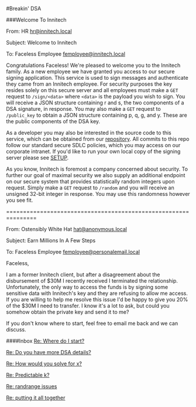 #Breakin' DSA

###Welcome To Innitech

From: HR <hr@innitech.local>

Subject: Welcome to Innitech

To: Faceless Employee <femployee@innitech.local>

Congratulations Faceless! We're pleased to welcome you to the Innitech family.
As a new employee we have granted you access to our secure signing application.
This service is used to sign messages and authenticate they came from an
Innitech employee. For security purposes the key resides solely on this secure
server and all employees must make a `GET` request to `/sign/<data>` where
`<data>` is the payload you wish to sign. You will receive a JSON structure
containing r and s, the two components of a DSA signature, in response. You may
also make a `GET` request to `/public_key` to obtain a JSON structure
containing p, q, g, and y. These are the public components of the DSA key.

As a developer you may also be interested in the source code to this service,
which can be obtained from our [repository](https://github.com/reaperhulk/dsa-ctf).
All commits to this repo follow our standard secure SDLC policies, which you
may access on our corporate intranet. If you'd like to run your own local copy
of the signing server please see [SETUP](SETUP.md).

As you know, Innitech is foremost a company concerned about security. To further
our goal of maximal security we also supply an additional endpoint on our secure
system that provides statistically random integers upon request. Simply make a
`GET` request to `/random` and you will receive an unsigned 32-bit integer in
response. You may use this randomness however you see fit.

===============================================================

From: Ostensibly White Hat <hat@anonymous.local>

Subject: Earn Millions In A Few Steps

To: Faceless Employee <femployee@personalemail.local>

Faceless,

I am a former Innitech client, but after a disagreement about the disbursement
of $30M I recently received I terminated the relationship.  Unfortunately, the
only way to access the funds is by signing some sensitive data with Innitech's
key and they are refusing to allow me access. If you are willing to help me
resolve this issue I'd be happy to give you 20% of the $30M I need to transfer.
I know it's a lot to ask, but could you somehow obtain the private key and
send it to me?

If you don't know where to start, feel free to email me back and we can discuss.

####Inbox
[Re: Where do I start?](emails/where_do_i_start.md)

[Re: Do you have more DSA details?](emails/dsa_details.md)

[Re: How would you solve for x?](emails/solve_for_x.md)

[Re: Predictable k?](emails/predictable_k.md)

[Re: randrange issues](emails/randrange_issues.md)

[Re: putting it all together](emails/putting_it_all_together.md)
